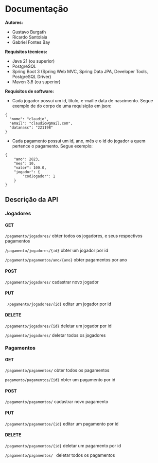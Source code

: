 # Documentação

**Autores:**  
- Gustavo Burgath  
- Ricardo Santolaia  
- Gabriel Fontes Bay

**Requisitos técnicos:**
- Java 21 (ou superior)
- PostgreSQL
- Spring Boot 3 (Spring Web MVC, Spring Data JPA, Developer Tools, PostgreSQL Driver)
- Maven 3.8 (ou superior)

**Requisitos de software:**
- Cada jogador possui um id, título, e-mail e data de nascimento. Segue exemplo de do corpo de uma requisição em json:
```exemplo do jogador:
{
  "nome": "claudio",
  "email": "claudio@gmail.com",
  "datanasc": "221198"
}
```
- Cada pagamento possui um id, ano, mês e o id do jogador a quem pertence o pagamento. Segue exemplo:
```
{
    "ano": 2023,
    "mes": 10,
    "valor": 100.0,
    "jogador": {
        "codJogador": 1
    }
}
```

## Descrição da API

### Jogadores

#### GET
```/pagamento/jogadores/``` obter todos os jogadores, e seus respectivos pagamentos

```/pagamento/jogadores/{id}``` obter um jogador por id

```/pagamento/pagamentos/ano/{ano}``` obter pagamentos por ano

#### POST

```/pagamento/jogadores/``` cadastrar novo jogador

#### PUT

``` /pagamento/jogadores/{id}``` editar um jogador por id

#### DELETE

```/pagamento/jogadores/{id}``` deletar um jogador por id

```/pagamento/jogadores/``` deletar todos os jogadores

### Pagamentos

#### GET

```/pagamento/pagamentos/``` obter todos os pagamentos

```pagamento/pagamentos/{id}``` obter um pagamento por id

#### POST

```/pagamento/pagamentos/``` cadastrar novo pagamento

#### PUT

```/pagamento/pagamentos/{id}``` editar um pagamento por id 

#### DELETE

```/pagamento/pagamentos/{id}``` deletar um pagamento por id

```/pagamento/pagamentos/ ``` deletar todos os pagamentos
